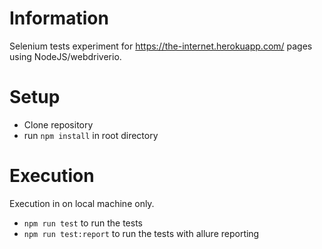 # Information

Selenium tests experiment for https://the-internet.herokuapp.com/ pages using NodeJS/webdriverio.

# Setup

* Clone repository
* run `npm install` in root directory

# Execution
Execution in on local machine only.

* `npm run test` to run the tests
* `npm run test:report` to run the tests with allure reporting